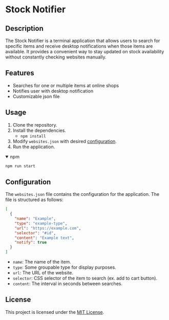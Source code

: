 # Stock Notifier

## Description

The Stock Notifier is a terminal application that allows users to search for specific items and receive desktop notifications when those items are available. It provides a convenient way to stay updated on stock availability without constantly checking websites manually.

## Features

- Searches for one or multiple items at online shops
- Notifies user with desktop notification
- Customizable json file

## Usage

1. Clone the repository.
2. Install the dependencies.
   - `npm install`
3. Modify `websites.json` with desired [configuration](#configuration).
4. Run the application.

<details open>
    <summary>npm</summary>

```sh
npm run start
```

</details>

## Configuration

The `websites.json` file contains the configuration for the application. The file is structured as follows:

```json
[
  {
    "name": "Example",
    "type": "example-type",
    "url": "https://example.com",
    "selector": "#id",
    "content": "Example text",
    "notify": true
  }
]
```

- `name`: The name of the item.
- `type`: Some groupable type for display purposes.
- `url`: The URL of the website.
- `selector`: CSS selector of the item to search (ex. add to cart button).
- `content`: The interval in seconds between searches.

## License

This project is licensed under the [MIT License](LICENSE).
